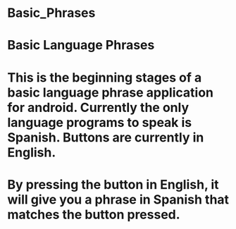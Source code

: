 # Basic_Phrases
# Basic Language Phrases
# This is the beginning stages of a basic language phrase application for android. Currently the only language programs to speak is Spanish. Buttons are currently in English.
# By pressing the button in English, it will give you a phrase in Spanish that matches the button pressed.
